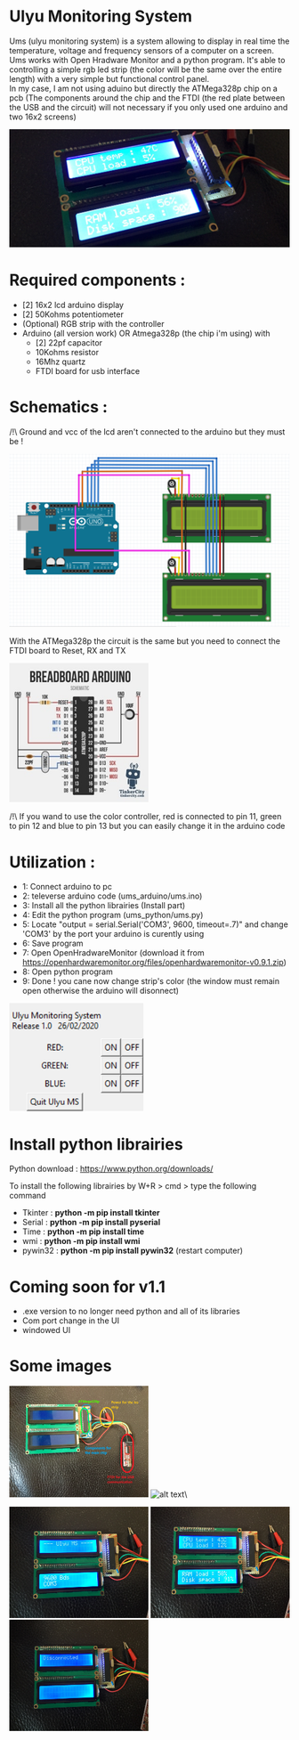 # Ulyu Monitoring System
Ums (ulyu monitoring system) is a system allowing to display in real time the temperature, voltage and frequency sensors of a computer on a screen.
Ums works with Open Hradware Monitor and a python program. It's able to controlling a simple rgb led strip (the color will be the same over the entire length) with a very simple but functional control panel.\
In my case, I am not using aduino but directly the ATMega328p chip on a pcb (The components around the chip and the FTDI (the red plate between the USB and the circuit) will not necessary if you only used one arduino and two 16x2 screens)

![alt text](https://github.com/Ulyuuu/ums/blob/master/Github_images/IMG_0388.jpg)



# Required components :
- [2] 16x2 lcd arduino display
- [2] 50Kohms potentiometer
- (Optional) RGB strip with the controller
- Arduino (all version work)
  OR
  Atmega328p (the chip i'm using) with
    - [2] 22pf capacitor
    - 10Kohms resistor
    - 16Mhz quartz
    - FTDI board for usb interface

# Schematics :

/!\ Ground and vcc of the lcd aren't connected to the arduino but they must be !

![alt text](https://github.com/Ulyuuu/ums/blob/master/Github_images/arduino_schematic.png)

With the ATMega328p the circuit is the same but you need to connect the FTDI board to Reset, RX and TX

<img src="https://github.com/Ulyuuu/ums/blob/master/Github_images/atmega328p.jpg" alt="alt text" width="250" height="250">

/!\ If you wand to use the color controller, red is connected to pin 11, green to pin 12 and blue to pin 13 but you can easily change it in the arduino code

# Utilization :

- 1: Connect arduino to pc
- 2: televerse arduino code (ums_arduino/ums.ino)
- 3: Install all the python librairies  (Install part)
- 4: Edit the python program (ums_python/ums.py)
- 5: Locate "output = serial.Serial('COM3', 9600, timeout=.7)" and change 'COM3' by the port your arduino is curently using
- 6: Save program
- 7: Open OpenHradwareMonitor (download it from https://openhardwaremonitor.org/files/openhardwaremonitor-v0.9.1.zip)
- 8: Open python program
- 9: Done ! you cane now change strip's color (the window must remain open otherwise the arduino will disonnect)

![alt text](https://github.com/Ulyuuu/ums/blob/master/Github_images/ums_program.png)

# Install python librairies

Python download : https://www.python.org/downloads/

To install the following librairies by W+R > cmd > type the following command

- Tkinter : **python -m pip install tkinter**
- Serial : **python -m pip install pyserial**
- Time : **python -m pip install time**
- wmi : **python -m pip install wmi**
- pywin32 : **python -m pip install pywin32** (restart computer)

# Coming soon for v1.1

- .exe version to no longer need python and all of its libraries
- Com port change in the UI
- windowed UI

# Some images

<img src="https://github.com/Ulyuuu/ums/blob/master/Github_images/IMG_0391.JPG" alt="alt text" width="250" height="200"> <img src="https://github.com/Ulyuuu/ums/blob/master/Github_images/IMG_0390.png" alt="alt text" width="250" height="200">\

<img src="https://github.com/Ulyuuu/ums/blob/master/Github_images/IMG_0392.JPG" alt="alt text" width="250" height="200"> <img src="https://github.com/Ulyuuu/ums/blob/master/Github_images/IMG_0393.JPG" alt="alt text" width="250" height="200"> <img src="https://github.com/Ulyuuu/ums/blob/master/Github_images/IMG_0394.JPG" alt="alt text" width="250" height="200">
